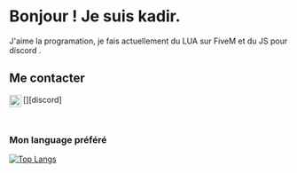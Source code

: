 # Bonjour ! Je suis kadir.

J'aime la programation, je fais actuellement du LUA sur FiveM et du JS pour discord .

## Me contacter

[<img align="left" alt="My discord" width="22px" src="https://cdn.jsdelivr.net/npm/simple-icons@v3/icons/discord.svg" />][discord]

<br />

### Mon language préféré


[![Top Langs](https://github-readme-stats.vercel.app/api/top-langs/?username=PABLO-1610)](https://github.com/anuraghazra/github-readme-stats)

<br />
